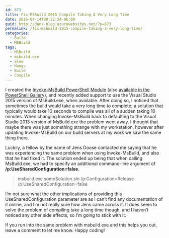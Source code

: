 ```yaml
---
id: 873
title: Fix MSBuild 2015 Compile Taking A Very Long Time
date: 2016-04-14T00:32:24-06:00
guid: http://dans-blog.azurewebsites.net/?p=873
permalink: /fix-msbuild-2015-compile-taking-a-very-long-time/
categories:
  - Build
  - MSBuild
tags:
  - MSBuild
  - msbuild.exe
  - Slow
  - Hangs
  - Build
  - Compile
---
```


I created the [Invoke-MsBuild PowerShell Module](https://invokemsbuild.codeplex.com/) (also [available in the PowerShell Gallery](https://www.powershellgallery.com/packages/Invoke-MsBuild/)), and recently added support to use the Visual Studio 2015 version of MsBuild.exe, when available. After doing so, I noticed that sometimes the build would take a very long time to complete; a solution that typically would take 10 seconds to compile was all of a sudden taking 10 minutes. When changing Invoke-MsBuild back to defaulting to the Visual Studio 2013 version of MsBuild.exe the problem went away. I thought that maybe there was just something strange with my workstation, however after updating Invoke-MsBuild on our build servers at my work we saw the same thing there.

Luckily, a fellow by the name of Jens Doose contacted me saying that he was experiencing the same problem when using Invoke-MsBuild, and also that he had fixed it. The solution ended up being that when calling MsBuild.exe, we had to specify an additional command-line argument of __/p:UseSharedConfiguration=false__.

> msbuild.exe someSolution.sln /p:Configuration=Release /p:UseSharedConfiguration=false

I’m not sure what the other implications of providing this UseSharedConfiguration parameter are as I can’t find any documentation of it online, and I’m not really sure how Jens came across it. It does seem to solve the problem of compiling take a long time though, and I haven’t noticed any other side effects, so I’m going to stick with it.

If you run into the same problem with msbuild.exe and this helps you out, leave a comment to let me know. Happy coding!
